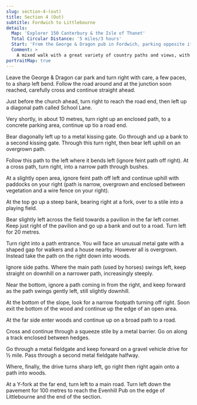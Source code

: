 ```yaml
---
slug: section-4-(out)
title: Section 4 (Out)
subtitle: Fordwich to Littlebourne
details:
  Map: 'Explorer 150 Canterbury & the Isle of Thanet'
  Total Circular Distance: '5 miles/3 hours'
  Start: 'From the George & Dragon pub in Fordwich, parking opposite if intending to take refreshment there.'
  Comment: >
    A mixed walk with a great variety of country paths and views, with hills and hollows, woodland and fields; a couple of stiles. Some tricky moments finding the paths, uphill out of Fordwich. There is a confusing network of paths and they are currently quite overgrown.
portraitMap: true
---
```

Leave the George & Dragon car park and turn right with care, a few paces, to a sharp left bend. Follow the road around and at the junction soon reached, carefully cross and continue straight ahead.

Just before the church ahead, turn right to reach the road end, then left up a diagonal path called School Lane.

Very shortly, in about 10 metres, turn right up an enclosed path, to a concrete parking area, continue up tio a road end.

Bear diagonally left up to a metal kissing gate. Go through and up a bank to a second kissing gate. Through this turn right, then bear left uphill on an overgrown path.

Follow this path to the left where it bends left (ignore feint path off right). At a cross path, turn right, into a narrow path through bushes.

At a slightly open area, ignore feint path off left and continue uphill with paddocks on your right (path is narrow, overgrown and enclosed between vegetation and a wire fence on your right).

At the top go up a steep bank, bearing right at a fork, over to a stile into a playing field.

Bear slightly left across the field towards a pavilion in the far left corner. Keep just right of the pavilion and go up a bank and out to a road. Turn left for 20 metres.

Turn right into a path entrance. You will face an unusual metal gate with a shaped gap for walkers and a house nearby. However all is overgrown. Instead take the path on the right down into woods.

Ignore side paths. Where the main path (used by horses) swings left, keep straight on downhill on a narrower path, increasingly steeply.

Near the bottom, ignore a path coming in from the right, and keep forward as the path swings gently left, still slightly downhill.

At the bottom of the slope, look for a narrow footpath turning off right. Soon exit the bottom of the wood and continue up the edge of an open area.

At the far side enter woods and continue up on a broad path to a road.

Cross and continue through a squeeze stile by a metal barrier. Go on along a track enclosed between hedges.

Go through a metal fieldgate and keep forward on a gravel vehicle drive for ½ mile. Pass through a second metal fieldgate halfway.

Where, finally, the drive turns sharp left, go right then right again onto a path into woods.

At a Y-fork at the far end, turn left to a main road. Turn left down the pavement for 100 metres to reach the Evenhill Pub on the edge of Littlebourne and the end of the section.
